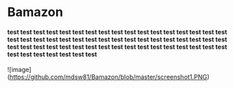 # Bamazon
#### test test test test test test test test test test test test test test test test test test test test test test test test test test test test test test test test test test test test test test test test test test test test test test test test test test test test test test test test test test
![image] (https://github.com/mdsw81/Bamazon/blob/master/screenshot1.PNG)
